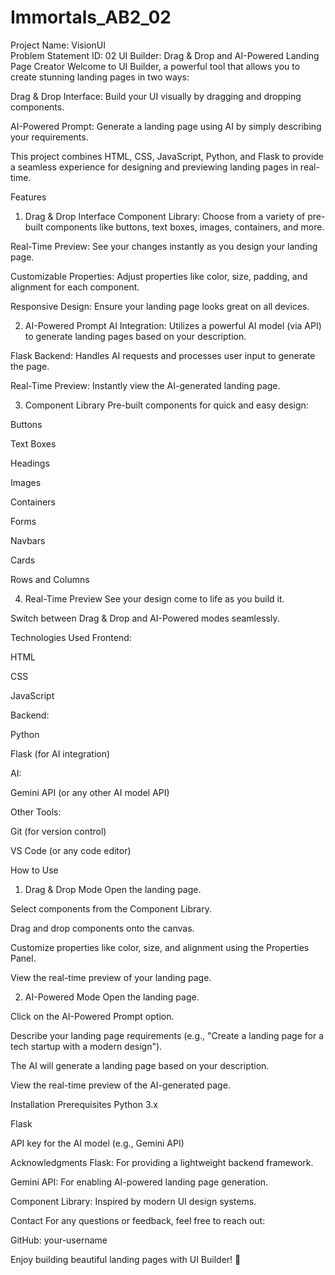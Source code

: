 # Immortals_AB2_02
Project Name: VisionUI  
Problem Statement ID: 02
UI Builder: Drag & Drop and AI-Powered Landing Page Creator
Welcome to UI Builder, a powerful tool that allows you to create stunning landing pages in two ways:

Drag & Drop Interface: Build your UI visually by dragging and dropping components.

AI-Powered Prompt: Generate a landing page using AI by simply describing your requirements.

This project combines HTML, CSS, JavaScript, Python, and Flask to provide a seamless experience for designing and previewing landing pages in real-time.

Features
1. Drag & Drop Interface
Component Library: Choose from a variety of pre-built components like buttons, text boxes, images, containers, and more.

Real-Time Preview: See your changes instantly as you design your landing page.

Customizable Properties: Adjust properties like color, size, padding, and alignment for each component.

Responsive Design: Ensure your landing page looks great on all devices.

2. AI-Powered Prompt
AI Integration: Utilizes a powerful AI model (via API) to generate landing pages based on your description.

Flask Backend: Handles AI requests and processes user input to generate the page.

Real-Time Preview: Instantly view the AI-generated landing page.

3. Component Library
Pre-built components for quick and easy design:

Buttons

Text Boxes

Headings

Images

Containers

Forms

Navbars

Cards

Rows and Columns

4. Real-Time Preview
See your design come to life as you build it.

Switch between Drag & Drop and AI-Powered modes seamlessly.

Technologies Used
Frontend:

HTML

CSS

JavaScript

Backend:

Python

Flask (for AI integration)

AI:

Gemini API (or any other AI model API)

Other Tools:

Git (for version control)

VS Code (or any code editor)

How to Use
1. Drag & Drop Mode
Open the landing page.

Select components from the Component Library.

Drag and drop components onto the canvas.

Customize properties like color, size, and alignment using the Properties Panel.

View the real-time preview of your landing page.

2. AI-Powered Mode
Open the landing page.

Click on the AI-Powered Prompt option.

Describe your landing page requirements (e.g., "Create a landing page for a tech startup with a modern design").

The AI will generate a landing page based on your description.

View the real-time preview of the AI-generated page.

Installation
Prerequisites
Python 3.x

Flask

API key for the AI model (e.g., Gemini API)

Acknowledgments
Flask: For providing a lightweight backend framework.

Gemini API: For enabling AI-powered landing page generation.

Component Library: Inspired by modern UI design systems.

Contact
For any questions or feedback, feel free to reach out:

GitHub: your-username

Enjoy building beautiful landing pages with UI Builder! 🚀